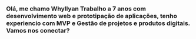 ### Olá, me chamo Whyllyan Trabalho a 7 anos com desenvolvimento web e prototipação de aplicações, tenho experiencio com MVP e Gestão de projetos e produtos digitais. Vamos nos conectar?

<!--
**whyllyan/whyllyan** is a ✨ _special_ ✨ repository because its `README.md` (this file) appears on your GitHub profile.

Here are some ideas to get you started:

- 🔭 I’m currently working on ...
- 🌱 I’m currently learning ...
- 👯 I’m looking to collaborate on ...
- 🤔 I’m looking for help with ...
- 💬 Ask me about ...
- 📫 How to reach me: ...
- 😄 Pronouns: ...
- ⚡ Fun fact: ...
-->

